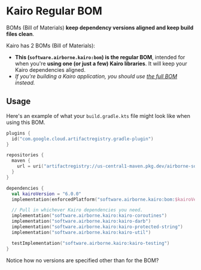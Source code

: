 # Kairo Regular BOM

BOMs (Bill of Materials)
**keep dependency versions aligned and keep build files clean**.

Kairo has 2 BOMs (Bill of Materials):

- **This (`software.airborne.kairo:bom`) is the regular BOM**,
  intended for when you're **using one (or just a few) Kairo libraries**.
  It will keep your Kairo dependencies aligned.
- _If you're building a Kairo application,
  you should use [the full BOM](../bom-full) instead._

## Usage

Here's an example of what your `build.gradle.kts` file might look like
when using this BOM.

```kotlin
plugins {
  id("com.google.cloud.artifactregistry.gradle-plugin")
}

repositories {
  maven {
    url = uri("artifactregistry://us-central1-maven.pkg.dev/airborne-software/maven")
  }
}

dependencies {
  val kairoVersion = "6.0.0"
  implementation(enforcedPlatform("software.airborne.kairo:bom:$kairoVersion"))

  // Pull in whichever Kairo dependencies you need.
  implementation("software.airborne.kairo:kairo-coroutines")
  implementation("software.airborne.kairo:kairo-darb")
  implementation("software.airborne.kairo:kairo-protected-string")
  implementation("software.airborne.kairo:kairo-util")

  testImplementation("software.airborne.kairo:kairo-testing")
}
```

Notice how no versions are specified other than for the BOM?
